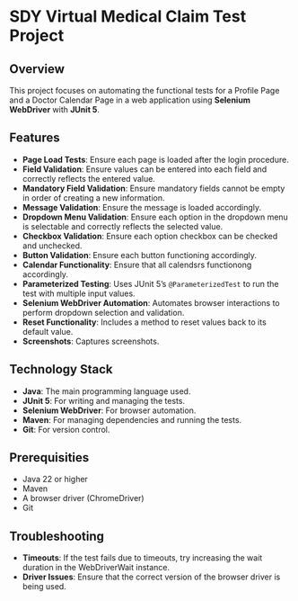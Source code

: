 # SDY Virtual Medical Claim Test Project

## Overview

This project focuses on automating the functional tests for a Profile Page and a Doctor Calendar Page in a web application using **Selenium WebDriver** with **JUnit 5**.
## Features

- **Page Load Tests**: Ensure each page is loaded after the login procedure.
- **Field Validation**: Ensure values can be entered into each field and correctly reflects the entered value.
- **Mandatory Field Validation**: Ensure mandatory fields cannot be empty in order of creating a new information.
- **Message Validation**: Ensure the message is loaded accordingly.
- **Dropdown Menu Validation**: Ensure each option in the dropdown menu is selectable and correctly reflects the selected value.
- **Checkbox Validation**: Ensure each option checkbox can be checked and unchecked.
- **Button Validation**: Ensure each button functioning accordingly.
- **Calendar Functionality**: Ensure that all calendsrs functionong accordingly.
- **Parameterized Testing**: Uses JUnit 5’s `@ParameterizedTest` to run the test with multiple input values.
- **Selenium WebDriver Automation**: Automates browser interactions to perform dropdown selection and validation.
- **Reset Functionality**: Includes a method to reset values back to its default value.
- **Screenshots**: Captures screenshots.

## Technology Stack

- **Java**: The main programming language used.
- **JUnit 5**: For writing and managing the tests.
- **Selenium WebDriver**: For browser automation.
- **Maven**: For managing dependencies and running the tests.
- **Git**: For version control.

## Prerequisities

- Java 22 or higher
- Maven
- A browser driver (ChromeDriver)
- Git

## Troubleshooting
- **Timeouts**: If the test fails due to timeouts, try increasing the wait duration in the WebDriverWait instance.
- **Driver Issues**: Ensure that the correct version of the browser driver is being used.
